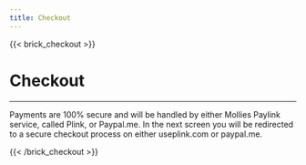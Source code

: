 ```yaml
---
title: Checkout
---
```


{{< brick_checkout >}}

# Checkout

---

Payments are 100% secure and will be handled by either Mollies Paylink service, called Plink, or Paypal.me. In the next screen you will be redirected to a secure checkout process on either useplink.com or paypal.me.

{{< /brick_checkout >}}

